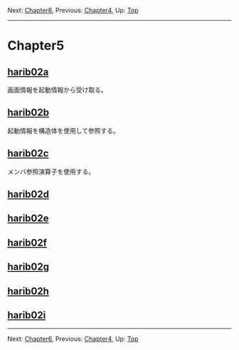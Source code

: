 Next: [Chapter6](chapter6.md), Previous: [Chapter4](chapter4.md), Up: [Top](/README.md)

----

# Chapter5

## [harib02a](harib02a.md)

画面情報を起動情報から受け取る。

## [harib02b](harib02b.md)

起動情報を構造体を使用して参照する。

## [harib02c](harib02c.md)

メンバ参照演算子を使用する。

## [harib02d](harib02d.md)

## [harib02e](harib02e.md)

## [harib02f](harib02f.md)

## [harib02g](harib02g.md)

## [harib02h](harib02h.md)

## [harib02i](harib02i.md)

----

Next: [Chapter6](chapter6.md), Previous: [Chapter4](chapter4.md), Up: [Top](/README.md)
